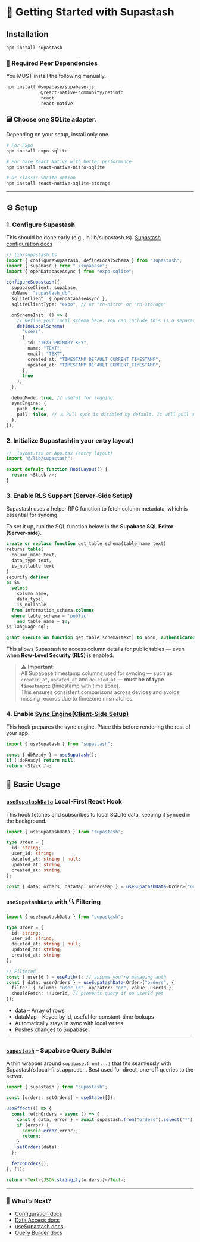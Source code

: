 # 🚀 Getting Started with Supastash

## Installation

```bash
npm install supastash
```

### 📎 Required Peer Dependencies

You MUST install the following manually.

```bash
npm install @supabase/supabase-js
             @react-native-community/netinfo
             react
             react-native

```

### 🗃️ Choose one SQLite adapter.

Depending on your setup, install only one.

```bash
# For Expo
npm install expo-sqlite

# For bare React Native with better performance
npm install react-native-nitro-sqlite

# Or classic SQLite option
npm install react-native-sqlite-storage
```

---

## ⚙️ Setup

### 1. Configure Supastash

This should be done early (e.g., in lib/supastash.ts). [Supastash configuration docs](./configuration.md)

```ts
// lib/supastash.ts
import { configureSupastash, defineLocalSchema } from "supastash";
import { supabase } from "./supabase";
import { openDatabaseAsync } from "expo-sqlite";

configureSupastash({
  supabaseClient: supabase,
  dbName: "supastash_db",
  sqliteClient: { openDatabaseAsync },
  sqliteClientType: "expo", // or "rn-nitro" or "rn-storage"

  onSchemaInit: () => {
    // Define your local schema here. You can include this is a separate file, then call it here.
    defineLocalSchema(
      "users",
      {
        id: "TEXT PRIMARY KEY",
        name: "TEXT",
        email: "TEXT",
        created_at: "TIMESTAMP DEFAULT CURRENT_TIMESTAMP",
        updated_at: "TIMESTAMP DEFAULT CURRENT_TIMESTAMP",
      },
      true
    );
  },

  debugMode: true, // useful for logging
  syncEngine: {
    push: true,
    pull: false, // ⚠️ Pull sync is disabled by default. It will pull unfiltered data from the server. Enable RLS if you want to pull filtered data.
  },
});
```

### 2. Initialize Supastash(in your entry layout)

```ts
// _layout.tsx or App.tsx (entry layout)
import "@/lib/supastash";

export default function RootLayout() {
  return <Stack />;
}
```

### 3. Enable RLS Support (Server-Side Setup)

Supastash uses a helper RPC function to fetch column metadata, which is essential for syncing.

To set it up, run the SQL function below in the **Supabase SQL Editor (Server-side)**.

```sql
create or replace function get_table_schema(table_name text)
returns table(
  column_name text,
  data_type text,
  is_nullable text
)
security definer
as $$
  select
    column_name,
    data_type,
    is_nullable
  from information_schema.columns
  where table_schema = 'public'
    and table_name = $1;
$$ language sql;

grant execute on function get_table_schema(text) to anon, authenticated;
```

This allows Supastash to access column details for public tables — even when **Row-Level Security (RLS)** is enabled.

> ⚠️ **Important:**  
> All Supabase timestamp columns used for syncing — such as `created_at`, `updated_at` and `deleted_at` — **must be of type `timestamptz`** (timestamp with time zone).  
> This ensures consistent comparisons across devices and avoids missing records due to timezone mismatches.

### 4. Enable [Sync Engine(Client-Side Setup)](useSupastash-hook.md)

This hook prepares the sync engine. Place this before rendering the rest of your app.

```ts
import { useSupatash } from "supastash";

const { dbReady } = useSupatash();
if (!dbReady) return null;
return <Stack />;
```

## 🧪 Basic Usage

### [`useSupatashData`](./data-access.md) Local-First React Hook

This hook fetches and subscribes to local SQLite data, keeping it synced in the background.

```ts
import { useSupatashData } from "supastash";

type Order = {
  id: string;
  user_id: string;
  deleted_at: string | null;
  updated_at: string;
  created_at: string;
};

const { data: orders, dataMap: ordersMap } = useSupatashData<Order>("orders");
```

### `useSupatashData` with 🔍 Filtering

```ts
import { useSupatashData } from "supastash";

type Order = {
  id: string;
  user_id: string;
  deleted_at: string | null;
  updated_at: string;
  created_at: string;
};

// Filtered
const { userId } = useAuth(); // assume you're managing auth
const { data: userOrders } = useSupatashData<Order>("orders", {
  filter: { column: "user_id", operator: "eq", value: userId },
  shouldFetch: !!userId, // prevents query if no userId yet
});
```

- data – Array of rows
- dataMap – Keyed by id, useful for constant-time lookups
- Automatically stays in sync with local writes
- Pushes changes to Supabase

---

### [`supastash`](./supastash-query-builder.md) – Supabase Query Builder

A thin wrapper around `supabase.from(...)` that fits seamlessly with Supastash’s local-first approach. Best used for direct, one-off queries to the server.

```ts
import { supastash } from "supastash";

const [orders, setOrders] = useState([]);

useEffect(() => {
  const fetchOrders = async () => {
    const { data, error } = await supastash.from("orders").select("*").run();
    if (error) {
      console.error(error);
      return;
    }
    setOrders(data);
  };

  fetchOrders();
}, []);

return <Text>{JSON.stringify(orders)}</Text>;
```

---

### 🔗 What’s Next?

- [Configuration docs](./configuration.md)
- [Data Access docs](./data-access.md)
- [useSupastash docs](useSupastash-hook.md)
- [Query Builder docs](./supastash-query-builder.md)
